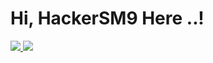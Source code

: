 # Hi, HackerSM9 Here ..!
<a href="https://github.com/Hackersm9"><img src="https://github-readme-stats.vercel.app/api?username=hackersm9&show_icons=true&include_all_commits=true&theme=react&cache_seconds=0&hide_border=true">
<a/>
<a href="https://github.com/Hackersm9"><img src="https://github-readme-stats.vercel.app/api/top-langs/?username=hackersm9&layout=compact&theme=react&hide_border=trueborder=true">
<a/>
